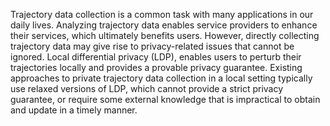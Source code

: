 Trajectory data collection is a common task with many applications in our daily lives. Analyzing trajectory data enables service providers to enhance their services, which ultimately benefits users. However, directly collecting trajectory data may give rise to privacy-related issues that cannot be ignored. Local differential privacy (LDP), enables users to perturb their trajectories locally and provides a provable privacy guarantee. Existing approaches to private trajectory data collection in a local setting typically use relaxed versions of LDP, which cannot provide a strict privacy guarantee, or require some external knowledge that is impractical to obtain and update in a timely manner. 